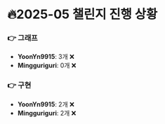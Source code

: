 # 🔥2025-05 챌린지 진행 상황

### 👉 그래프
- **YoonYn9915**: 3개 ❌
- **Mingguriguri**: 0개 ❌


### 👉 구현
- **YoonYn9915**: 2개 ❌
- **Mingguriguri**: 2개 ❌


